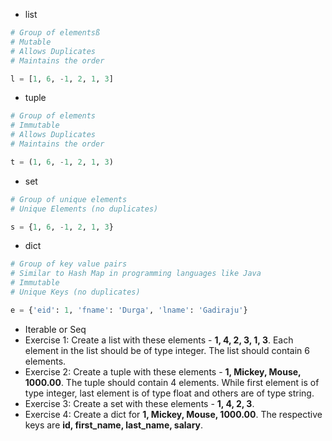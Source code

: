 * list
```python
# Group of elementsß
# Mutable
# Allows Duplicates
# Maintains the order

l = [1, 6, -1, 2, 1, 3]
```
* tuple
```python
# Group of elements
# Immutable
# Allows Duplicates
# Maintains the order

t = (1, 6, -1, 2, 1, 3)
```
* set
```python
# Group of unique elements
# Unique Elements (no duplicates)

s = {1, 6, -1, 2, 1, 3}
```
* dict
```python
# Group of key value pairs
# Similar to Hash Map in programming languages like Java
# Immutable
# Unique Keys (no duplicates)

e = {'eid': 1, 'fname': 'Durga', 'lname': 'Gadiraju'}
```
* Iterable or Seq
* Exercise 1: Create a list with these elements - **1, 4, 2, 3, 1, 3**. Each element in the list should be of type integer. The list should contain 6 elements.
* Exercise 2: Create a tuple with these elements - **1, Mickey, Mouse, 1000.00**. The tuple should contain 4 elements. While first element is of type integer, last element is of type float and others are of type string.
* Exercise 3: Create a set with these elements - **1, 4, 2, 3**.
* Exercise 4: Create a dict for **1, Mickey, Mouse, 1000.00**. The respective keys are **id, first_name, last_name, salary**.